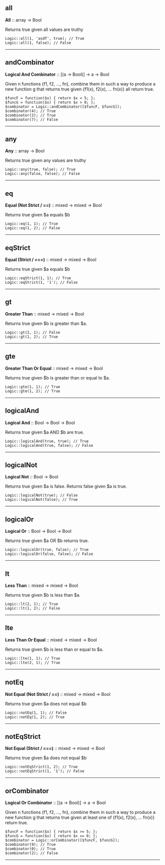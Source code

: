 ## all

__All__ :: array -> Bool

Returns true given all values are truthy

```
Logic::all(1, 'asdf', true); // True
Logic::all(1, false); // False
```

---

## andCombinator

__Logical And Combinator__ :: [(a -> Bool)] -> a -> Bool

Given n functions {f1, f2, ..., fn}, combine them in such a way to produce a new
function g that returns true given {f1(x), f2(x), ... fn(x)} all return true.

```
$funcF = function($x) { return $x < 5; };
$funcG = function($x) { return $x > 0; };
$combinator = Logic::andCombinator([$funcF, $funcG]);
$combinator(4); // True
$combinator(2); // True
$combinator(7); // False
```

---

## any

__Any__ :: array -> Bool

Returns true given any values are truthy

```
Logic::any(true, false); // True
Logic::any(false, false); // False
```

---

## eq

__Equal (Not Strict / ==)__ :: mixed -> mixed -> Bool

Returns true given $a equals $b

```
Logic::eq(1, 1); // True
Logic::eq(1, 2); // False
```

---

## eqStrict

__Equal (Strict / ===)__ :: mixed -> mixed -> Bool

Returns true given $a equals $b

```
Logic::eqStrict(1, 1); // True
Logic::eqStrict(1, '1'); // False
```

---

## gt

__Greater Than__ :: mixed -> mixed -> Bool

Returns true given $b is greater than $a.

```
Logic::gt(2, 1); // False
Logic::gt(1, 2); // True
```

---

## gte

__Greater Than Or Equal__ :: mixed -> mixed -> Bool

Returns true given $b is greater than or equal to $a.

```
Logic::gte(1, 1); // True
Logic::gte(1, 2); // True
```

---

## logicalAnd

__Logical And__ :: Bool -> Bool -> Bool

Returns true given $a AND $b are true.

```
Logic::logicalAnd(true, true); // True
Logic::logicalAnd(true, false); // False
```

---

## logicalNot

__Logical Not__ :: Bool -> Bool

Returns true given $a is false.
Returns false given $a is true.

```
Logic::logicalNot(true); // False
Logic::logicalNot(false); // True
```

---

## logicalOr

__Logical Or__ :: Bool -> Bool -> Bool

Returns true given $a OR $b returns true.

```
Logic::logicalOr(true, false); // True
Logic::logicalOr(false, false); // False
```

---

## lt

__Less Than__ :: mixed -> mixed -> Bool

Returns true given $b is less than $a.

```
Logic::lt(2, 1); // True
Logic::lt(1, 2); // False
```

---

## lte

__Less Than Or Equal__ :: mixed -> mixed -> Bool

Returns true given $b is less than or equal to $a.

```
Logic::lte(1, 1); // True
Logic::lte(2, 1); // True
```

---

## notEq

__Not Equal (Not Strict / ==)__ :: mixed -> mixed -> Bool

Returns true given $a does not equal $b

```
Logic::notEq(1, 1); // False
Logic::notEq(1, 2); // True
```

---

## notEqStrict

__Not Equal (Strict / ===)__ :: mixed -> mixed -> Bool

Returns true given $a does not equal $b

```
Logic::notEqStrict(1, 2); // True
Logic::notEqStrict(1, '1'); // False
```

---

## orCombinator

__Logical Or Combinator__ :: [(a -> Bool)] -> a -> Bool

Given n functions {f1, f2, ..., fn}, combine them in such a way to produce a new
function g that returns true given at least one of {f1(x), f2(x), ... fn(x)} return true.

```
$funcF = function($x) { return $x >= 5; };
$funcG = function($x) { return $x == 0; };
$combinator = Logic::orCombinator([$funcF, $funcG]);
$combinator(9); // True
$combinator(0); // True
$combinator(2); // False
```

---

